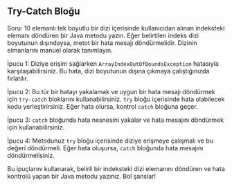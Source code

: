 ## Try-Catch Bloğu

Soru: 10 elemanlı tek boyutlu bir dizi içerisinde kullanıcıdan alınan indeksteki elemanı döndüren bir Java metodu yazın. Eğer belirtilen indeks dizi boyutunun dışındaysa, metot bir hata mesajı döndürmelidir. Dizinin elmanlarını manuel olarak tanımlayın.


İpucu 1: Diziye erişim sağlarken `ArrayIndexOutOfBoundsException` hatasıyla karşılaşabilirsiniz. Bu hata, dizi boyutunun dışına çıkmaya çalıştığınızda fırlatılır.


İpucu 2: Bu tür bir hatayı yakalamak ve uygun bir hata mesajı döndürmek için `try-catch` bloklarını kullanabilirsiniz. `try` bloğu içerisinde hata olabilecek kodu yerleştirirsiniz. Eğer hata olursa, kontrol `catch` bloğuna geçer.


İpucu 3: `catch` bloğunda hata nesnesini yakalar ve hata mesajını döndürmek için kullanabilirsiniz.


İpucu 4: Metodunuz `try` bloğu içerisinde diziye erişmeye çalışmalı ve bu değeri döndürmeli. Eğer hata oluşursa, `catch` bloğunda hata mesajını döndürmelisiniz.


Bu ipuçlarını kullanarak, belirli bir indeksteki dizi elemanını döndüren ve hata kontrolü yapan bir Java metodu yazınız. Bol şanslar!